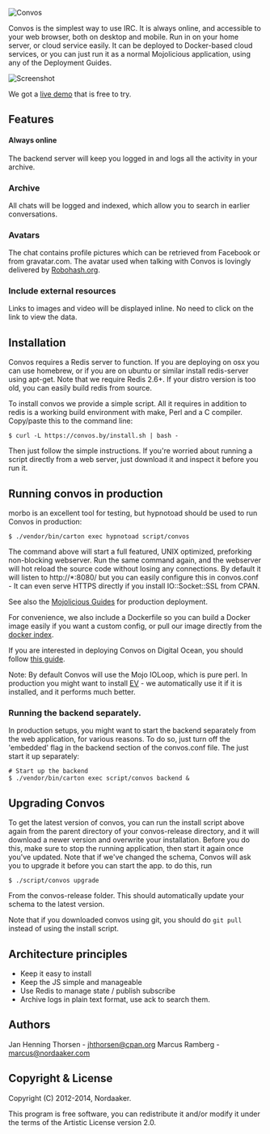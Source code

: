 ![Convos](http://convos.by/images/logo.png)

Convos is the simplest way to use IRC. It is always online, and accessible to your web browser, both on desktop and mobile. Run in on your home server, or cloud service easily. It can be deployed to Docker-based cloud services, or you can just run it as a normal Mojolicious application, using any of the Deployment Guides.

![Screenshot](http://convos.by/images/screenshot.png)

We got a [live demo](http://demo.convos.by) that is free to try.

## Features
#### Always online
The backend server will keep you logged in and logs all the activity in your archive.

### Archive
All chats will be logged and indexed, which allow you to search in earlier conversations.

### Avatars
The chat contains profile pictures which can be retrieved from Facebook or from gravatar.com.
The avatar used when talking with Convos is lovingly delivered by
[Robohash.org](http://robohash.org/convos.by).

### Include external resources
Links to images and video will be displayed inline. No need to click on the link to view the data.

## Installation
Convos requires a Redis server to function. If you are deploying on osx you can use homebrew, or if you are on ubuntu or similar install redis-server using apt-get. Note that we require Redis 2.6+. If your distro version is too old, you can easily build redis from source.

To install convos we provide a simple script. All it requires in addition to redis is a working build environment with make, Perl and a C compiler. Copy/paste this to the command line:

    $ curl -L https://convos.by/install.sh | bash -

Then just follow the simple instructions. If you're worried about running a script directly from a web server, just download it and inspect it before you run it.

## Running convos in production

morbo is an excellent tool for testing, but hypnotoad should be used to run Convos in production:

    $ ./vendor/bin/carton exec hypnotoad script/convos

The command above will start a full featured, UNIX optimized, preforking non-blocking webserver. Run the same command again, and the webserver will hot reload the source code without losing any connections. By default it will listen to http://*:8080/ but you can easily configure this in convos.conf - It can even serve HTTPS directly if you install IO::Socket::SSL from CPAN.

See also the [Mojolicious Guides](http://mojolicio.us/perldoc/Mojolicious/Guides/Cookbook#DEPLOYMENT) for production deployment.

For convenience, we also include a Dockerfile so you can build a Docker image easily if you want a custom config, or  pull our image directly from the [docker index](https://index.docker.io/u/nordaaker/convos/).

If you are interested in deploying Convos on Digital Ocean, you should follow
[this guide](http://thorsen.pm/perl/2014/03/02/convos-on-digitalocean.html).

Note: By default Convos will use the Mojo IOLoop, which is pure perl. In production you might want to install [EV](https://metacpan.org/release/EV) - we automatically use it if it is installed, and it performs much better.

### Running the backend separately.

In production setups, you might want to start the backend separately from the web application, for various reasons. To do so, just turn off the 'embedded' flag in the backend section of the convos.conf file. The just start it up separately:

    # Start up the backend
    $ ./vendor/bin/carton exec script/convos backend &

## Upgrading Convos

To get the latest version of convos, you can run the install script above again from the parent directory of your convos-release directory, and it will download a newer version and overwrite your installation. Before you do this, make sure to stop the running application, then start it again once you've updated. Note that if we've changed the schema, Convos will ask you to upgrade it before you can start the app. to do this, run

    $ ./script/convos upgrade

From the convos-release folder. This should automatically update your schema to the latest version.

Note that if you downloaded convos using git, you should do `git pull` instead of using the install script.

## Architecture principles
* Keep it easy to install
* Keep the JS simple and manageable
* Use Redis to manage state / publish subscribe
* Archive logs in plain text format, use ack to search them.



## Authors
Jan Henning Thorsen - jhthorsen@cpan.org
Marcus Ramberg - marcus@nordaaker.com

## Copyright & License
Copyright (C) 2012-2014, Nordaaker.

This program is free software, you can redistribute it and/or modify it under the terms of the Artistic License version 2.0.
